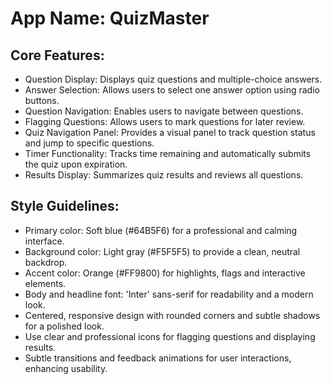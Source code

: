 # **App Name**: QuizMaster

## Core Features:

- Question Display: Displays quiz questions and multiple-choice answers.
- Answer Selection: Allows users to select one answer option using radio buttons.
- Question Navigation: Enables users to navigate between questions.
- Flagging Questions: Allows users to mark questions for later review.
- Quiz Navigation Panel: Provides a visual panel to track question status and jump to specific questions.
- Timer Functionality: Tracks time remaining and automatically submits the quiz upon expiration.
- Results Display: Summarizes quiz results and reviews all questions.

## Style Guidelines:

- Primary color: Soft blue (#64B5F6) for a professional and calming interface.
- Background color: Light gray (#F5F5F5) to provide a clean, neutral backdrop.
- Accent color: Orange (#FF9800) for highlights, flags and interactive elements.
- Body and headline font: 'Inter' sans-serif for readability and a modern look.
- Centered, responsive design with rounded corners and subtle shadows for a polished look.
- Use clear and professional icons for flagging questions and displaying results.
- Subtle transitions and feedback animations for user interactions, enhancing usability.